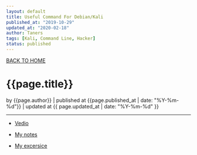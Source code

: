 ```yaml
---
layout: default
title: Useful Command For Debian/Kali
published_at: "2019-10-29"
updated_at: "2020-02-18"
author: Taners
tags: [Kali, Command Line, Hacker]
status: published
---
```

[BACK TO HOME](https://tane-rs.github.io)

# {{page.title}}

by {{page.author}} |
published at {{page.published_at | date: "%Y-%m-%d"}} |
updated at {{ page.updated_at | date: "%Y-%m-%d" }}

---

- [Vedio](https://www.youtube.com/watch?v=hP77Rua1E0c&list=PLillGF-Rfqbb6vZqT-Lzi9Al_noaY5LAs&index=2)

- [My notes](https://github.com/tane-rs/docker-node-mongo-test/blob/master/notes.md)

- [My excersice](https://github.com/tane-rs/docker-node-mongo-test)